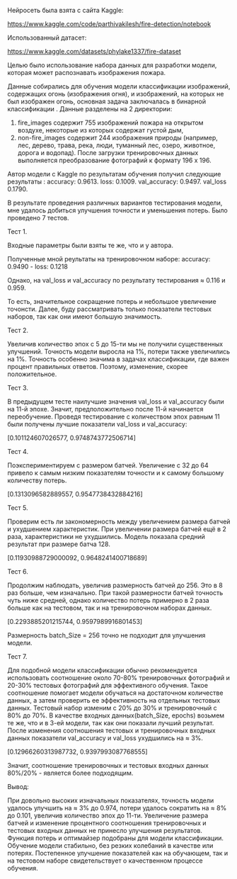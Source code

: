 Нейросеть была взята с сайта Kaggle:

https://www.kaggle.com/code/parthivakilesh/fire-detection/notebook

Использованный датасет:

https://www.kaggle.com/datasets/phylake1337/fire-dataset

Целью было использование набора данных для разработки модели, которая может распознавать изображения пожара.

Данные собирались для обучения модели классификации изображений, содержащих огонь (изображения огня), и изображений, на которых не был изображен огонь, основная задача заключалась в бинарной классификации .
Данные разделены на 2 директории: 
1) fire_images содержит 755 изображений пожара на открытом воздухе, некоторые из которых содержат густой дым, 
2) non-fire_images содержит 244 изображения природы (например, лес, дерево, трава, река, люди, туманный лес, озеро, животное, дорога и водопад).
После загрузки тренировочных данных выполняется преобразование фотографий к формату 196 x 196.

Автор модели с Kaggle по результатам обучения получил следующие результаты : 
accuracy: 0.9613. loss: 0.1009.
val_accuracy: 0.9497. val_loss 0.1790.

В результате проведения различных вариантов тестирования модели, мне удалось добиться улучшения точности и уменьшения потерь. 
Было проведено 7 тестов.

Тест 1.

Входные параметры были взяты те же, что и у автора.

Полученные мной реультаты на тренировочном наборе: accuracy: 0.9490 - loss: 0.1218

Однако, на val_loss и val_accuracy по результату тестирования ≈ 0.116 и 0.959. 

То есть, значительное сокращение потерь и небольшое увеличение точонсти. Далее, буду рассматривать только показатели тестовых наборов, так как они имеют большую значимость.

Тест 2.

Увеличив количество эпох с 5 до 15-ти мы не получили существенных улучшений. Точность модели выросла на 1%, потери также увеличились на 1%. 
Точность особенно значима в задачах классификации, где важен процент правильных ответов.  Поэтому, изменение, скорее положительное.

Тест 3.

В предыдущем тесте наилучшие значения val_loss и val_accuracy были на 11-й эпохе. Значит, предположительно после 11-й начинается переобучение. 
Проведя тестирование с количеством эпох равным 11 были получены лучшие показатели val_loss и val_accuracy:

[0.101124607026577, 0.9748743772506714]

Тест 4.

Поэкспериментируем с размером батчей. Увеличение с 32 до  64 привело к самым низким показателям точности и к самому большому количеству потерь.

[0.1313096582889557, 0.9547738432884216]

Тест 5.

Проверим есть ли закономерность между увеличением размера батчей и ухудшением характеристик. При увеличении размера батчей ещё в 2 раза, характеристики не ухудшились. Модель показала средний результат при размере батча 128.

[0.11930988729000092, 0.9648241400718689]

Тест 6.

Продолжим наблюдать, увеличив размерность батчей до 256. Это в 8 раз больше, чем изначально.
При такой размерности батчей точность чуть ниже средней, однако количество потерь примерно в 2 раза больше как на тестовом, так и на тренировочном наборах данных. 

[0.2293885201215744, 0.9597989916801453]

Размерность batch_Size = 256 точно не подходит для улучшения модели.

Тест 7.

Для подобной модели классификации обычно рекомендуется использовать соотношение около 70-80% тренировочных фотографий и 20-30% тестовых фотографий для эффективного обучения. 
Такое соотношение помогает модели обучаться на достаточном количестве данных, а затем проверить ее эффективность на отдельных тестовых данных. 
Тестовый набор изменим с 20% до 30% и тренировочный с 80% до 70%.
В качестве входных данных(batch_Size, epochs) возьмем те же, что и в 3-ей модели, так как они показали лучший результат.
После изменения соотношения тестовых и тренировочных входных данных показатели val_accuracy и val_loss ухудшились на ≈ 3%.

[0.12966260313987732, 0.9397993087768555]

Значит, соотношение тренировочных и тестовых входных данных 80%/20% - является более подходящим.

Вывод: 

При довольно высоких изначальных показателях, точность модели удалось улучшить на ≈ 3% до 0.974, потери удалось сократить на ≈ 8% до 0.101, увеличив количество эпох до 11-ти. Увеличение размера батчей и изменение процентного соотношения тренировочных и тестовых входных данных не принесло улучшения результатов. Функция потерь и оптимайзер подобраны для модели классификации. Обучение модели стабильно, без резких колебаний в качестве или потерях. Постепенное улучшение показателей как на обучающем, так и на тестовом наборе свидетельствует о качественном процессе обучения.
